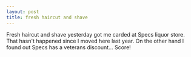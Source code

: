 ```yaml
---
layout: post
title: fresh haircut and shave
---
```

Fresh haircut and shave yesterday got me carded at Specs liquor store.  That hasn't happened since I moved here last year.  On the other hand I found out Specs has a veterans discount...  Score!